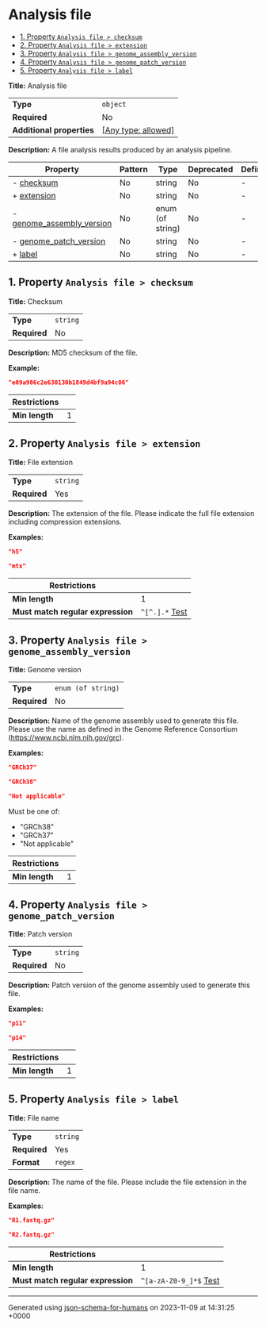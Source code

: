 # Analysis file

- [1. Property `Analysis file > checksum`](#checksum)
- [2. Property `Analysis file > extension`](#extension)
- [3. Property `Analysis file > genome_assembly_version`](#genome_assembly_version)
- [4. Property `Analysis file > genome_patch_version`](#genome_patch_version)
- [5. Property `Analysis file > label`](#label)

**Title:** Analysis file

|                           |                                                                           |
| ------------------------- | ------------------------------------------------------------------------- |
| **Type**                  | `object`                                                                  |
| **Required**              | No                                                                        |
| **Additional properties** | [[Any type: allowed]](# "Additional Properties of any type are allowed.") |

**Description:** A file analysis results produced by an analysis pipeline.

| Property                                               | Pattern | Type             | Deprecated | Definition | Title/Description |
| ------------------------------------------------------ | ------- | ---------------- | ---------- | ---------- | ----------------- |
| - [checksum](#checksum )                               | No      | string           | No         | -          | Checksum          |
| + [extension](#extension )                             | No      | string           | No         | -          | File extension    |
| - [genome_assembly_version](#genome_assembly_version ) | No      | enum (of string) | No         | -          | Genome version    |
| - [genome_patch_version](#genome_patch_version )       | No      | string           | No         | -          | Patch version     |
| + [label](#label )                                     | No      | string           | No         | -          | File name         |

## <a name="checksum"></a>1. Property `Analysis file > checksum`

**Title:** Checksum

|              |          |
| ------------ | -------- |
| **Type**     | `string` |
| **Required** | No       |

**Description:** MD5 checksum of the file.

**Example:** 

```json
"e09a986c2e630130b1849d4bf9a94c06"
```

| Restrictions   |   |
| -------------- | - |
| **Min length** | 1 |

## <a name="extension"></a>2. Property `Analysis file > extension`

**Title:** File extension

|              |          |
| ------------ | -------- |
| **Type**     | `string` |
| **Required** | Yes      |

**Description:** The extension of the file. Please indicate the full file extension including compression extensions.

**Examples:** 

```json
"h5"
```

```json
"mtx"
```

| Restrictions                      |                                                                                         |
| --------------------------------- | --------------------------------------------------------------------------------------- |
| **Min length**                    | 1                                                                                       |
| **Must match regular expression** | ```^[^.].*``` [Test](https://regex101.com/?regex=%5E%5B%5E.%5D.%2A&testString=%22h5%22) |

## <a name="genome_assembly_version"></a>3. Property `Analysis file > genome_assembly_version`

**Title:** Genome version

|              |                    |
| ------------ | ------------------ |
| **Type**     | `enum (of string)` |
| **Required** | No                 |

**Description:** Name of the genome assembly used to generate this file. Please use the name as defined in the Genome Reference Consortium (https://www.ncbi.nlm.nih.gov/grc).

**Examples:** 

```json
"GRCh37"
```

```json
"GRCh38"
```

```json
"Not applicable"
```

Must be one of:
* "GRCh38"
* "GRCh37"
* "Not applicable"

| Restrictions   |   |
| -------------- | - |
| **Min length** | 1 |

## <a name="genome_patch_version"></a>4. Property `Analysis file > genome_patch_version`

**Title:** Patch version

|              |          |
| ------------ | -------- |
| **Type**     | `string` |
| **Required** | No       |

**Description:** Patch version of the genome assembly used to generate this file.

**Examples:** 

```json
"p11"
```

```json
"p14"
```

| Restrictions   |   |
| -------------- | - |
| **Min length** | 1 |

## <a name="label"></a>5. Property `Analysis file > label`

**Title:** File name

|              |          |
| ------------ | -------- |
| **Type**     | `string` |
| **Required** | Yes      |
| **Format**   | `regex`  |

**Description:** The name of the file. Please include the file extension in the file name.

**Examples:** 

```json
"R1.fastq.gz"
```

```json
"R2.fastq.gz"
```

| Restrictions                      |                                                                                                                  |
| --------------------------------- | ---------------------------------------------------------------------------------------------------------------- |
| **Min length**                    | 1                                                                                                                |
| **Must match regular expression** | ```^[a-zA-Z0-9_]*$``` [Test](https://regex101.com/?regex=%5E%5Ba-zA-Z0-9_%5D%2A%24&testString=%22R1.fastq.gz%22) |

----------------------------------------------------------------------------------------------------------------------------
Generated using [json-schema-for-humans](https://github.com/coveooss/json-schema-for-humans) on 2023-11-09 at 14:31:25 +0000
